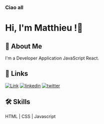 ### Ciao all

# Hi, I'm Matthieu !👋

## 🚀 About Me
I'm a Developer Application JavaScript React.


## 🔗 Links
[![Link](https://img.shields.io/badge/my_portfolio-000?style=for-the-badge&logo=ko-fi&logoColor=white)](http://www.matthieulombardia.com/)
[![linkedin](https://img.shields.io/badge/linkedin-0A66C2?style=for-the-badge&logo=linkedin&logoColor=white)](https://www.linkedin.com/in/matthieulombardia)
[![twitter](https://img.shields.io/badge/twitter-1DA1F2?style=for-the-badge&logo=twitter&logoColor=white)](https://twitter.com/MattLombardia)


## 🛠 Skills
HTML | CSS | Javascript


